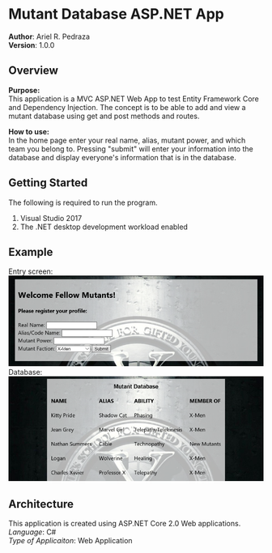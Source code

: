 # Mutant Database ASP.NET App

**Author**: Ariel R. Pedraza <br />
**Version**: 1.0.0

## Overview
<b>Purpose:</b><br />
This application is a MVC ASP.NET Web App to test Entity Framework Core and Dependency Injection. The concept is to be able to add and view a mutant database using get and post methods and routes. 

<b>How to use:</b><br />
In the home page enter your real name, alias, mutant power, and which team you belong to. Pressing "submit" will enter your information into the database and display everyone's information that is in the database.

## Getting Started
The following is required to run the program.
1. Visual Studio 2017 
2. The .NET desktop development workload enabled 

## Example
Entry screen:
![Home Page](MutantFactions/wwwroot/img/home.png)
Database:
![Details Page](MutantFactions/wwwroot/img/details.png)

## Architecture
This application is created using ASP.NET Core 2.0 Web applications. <br />
*Language*: C# <br />
*Type of Applicaiton*: Web Application <br />